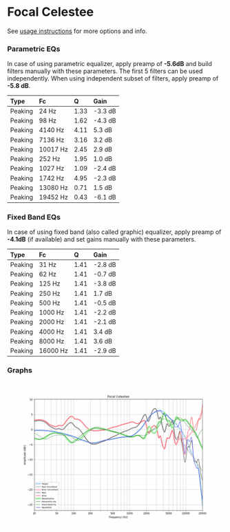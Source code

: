 # Focal Celestee
See [usage instructions](https://github.com/jaakkopasanen/AutoEq#usage) for more options and info.

### Parametric EQs
In case of using parametric equalizer, apply preamp of **-5.6dB** and build filters manually
with these parameters. The first 5 filters can be used independently.
When using independent subset of filters, apply preamp of **-5.8 dB**.

| Type    | Fc       |    Q | Gain    |
|:--------|:---------|:-----|:--------|
| Peaking | 24 Hz    | 1.33 | -3.3 dB |
| Peaking | 98 Hz    | 1.62 | -4.3 dB |
| Peaking | 4140 Hz  | 4.11 | 5.3 dB  |
| Peaking | 7136 Hz  | 3.16 | 3.2 dB  |
| Peaking | 10017 Hz | 2.45 | 2.9 dB  |
| Peaking | 252 Hz   | 1.95 | 1.0 dB  |
| Peaking | 1027 Hz  | 1.09 | -2.4 dB |
| Peaking | 1742 Hz  | 4.95 | -2.3 dB |
| Peaking | 13080 Hz | 0.71 | 1.5 dB  |
| Peaking | 19452 Hz | 0.43 | -6.1 dB |

### Fixed Band EQs
In case of using fixed band (also called graphic) equalizer, apply preamp of **-4.1dB**
(if available) and set gains manually with these parameters.

| Type    | Fc       |    Q | Gain    |
|:--------|:---------|:-----|:--------|
| Peaking | 31 Hz    | 1.41 | -2.8 dB |
| Peaking | 62 Hz    | 1.41 | -0.7 dB |
| Peaking | 125 Hz   | 1.41 | -3.8 dB |
| Peaking | 250 Hz   | 1.41 | 1.7 dB  |
| Peaking | 500 Hz   | 1.41 | -0.5 dB |
| Peaking | 1000 Hz  | 1.41 | -2.2 dB |
| Peaking | 2000 Hz  | 1.41 | -2.1 dB |
| Peaking | 4000 Hz  | 1.41 | 3.4 dB  |
| Peaking | 8000 Hz  | 1.41 | 3.6 dB  |
| Peaking | 16000 Hz | 1.41 | -2.9 dB |

### Graphs
![](./Focal%20Celestee.png)